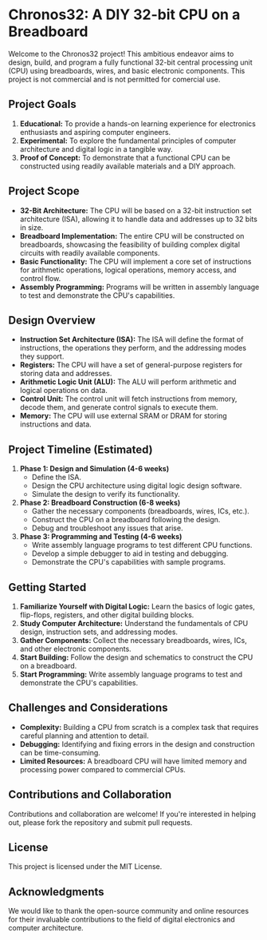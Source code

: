 # Chronos32: A DIY 32-bit CPU on a Breadboard

Welcome to the Chronos32 project! This ambitious endeavor aims to design, build, and program a fully functional 32-bit central processing unit (CPU) using breadboards, wires, and basic electronic components. This project is not commercial and is not permitted for comercial use.

## Project Goals

1. **Educational:** To provide a hands-on learning experience for electronics enthusiasts and aspiring computer engineers.
2. **Experimental:** To explore the fundamental principles of computer architecture and digital logic in a tangible way.
3. **Proof of Concept:** To demonstrate that a functional CPU can be constructed using readily available materials and a DIY approach.

## Project Scope

* **32-Bit Architecture:**  The CPU will be based on a 32-bit instruction set architecture (ISA), allowing it to handle data and addresses up to 32 bits in size.
* **Breadboard Implementation:** The entire CPU will be constructed on breadboards, showcasing the feasibility of building complex digital circuits with readily available components.
* **Basic Functionality:** The CPU will implement a core set of instructions for arithmetic operations, logical operations, memory access, and control flow.
* **Assembly Programming:** Programs will be written in assembly language to test and demonstrate the CPU's capabilities.

## Design Overview

* **Instruction Set Architecture (ISA):** The ISA will define the format of instructions, the operations they perform, and the addressing modes they support.
* **Registers:** The CPU will have a set of general-purpose registers for storing data and addresses.
* **Arithmetic Logic Unit (ALU):** The ALU will perform arithmetic and logical operations on data.
* **Control Unit:** The control unit will fetch instructions from memory, decode them, and generate control signals to execute them.
* **Memory:** The CPU will use external SRAM or DRAM for storing instructions and data.

## Project Timeline (Estimated)

1. **Phase 1: Design and Simulation (4-6 weeks)**
    * Define the ISA.
    * Design the CPU architecture using digital logic design software.
    * Simulate the design to verify its functionality.
2. **Phase 2: Breadboard Construction (6-8 weeks)**
    * Gather the necessary components (breadboards, wires, ICs, etc.).
    * Construct the CPU on a breadboard following the design.
    * Debug and troubleshoot any issues that arise.
3. **Phase 3: Programming and Testing (4-6 weeks)**
    * Write assembly language programs to test different CPU functions.
    * Develop a simple debugger to aid in testing and debugging.
    * Demonstrate the CPU's capabilities with sample programs.

## Getting Started

1. **Familiarize Yourself with Digital Logic:** Learn the basics of logic gates, flip-flops, registers, and other digital building blocks.
2. **Study Computer Architecture:** Understand the fundamentals of CPU design, instruction sets, and addressing modes.
3. **Gather Components:** Collect the necessary breadboards, wires, ICs, and other electronic components.
4. **Start Building:** Follow the design and schematics to construct the CPU on a breadboard.
5. **Start Programming:**  Write assembly language programs to test and demonstrate the CPU's capabilities.

## Challenges and Considerations

* **Complexity:** Building a CPU from scratch is a complex task that requires careful planning and attention to detail.
* **Debugging:**  Identifying and fixing errors in the design and construction can be time-consuming.
* **Limited Resources:** A breadboard CPU will have limited memory and processing power compared to commercial CPUs.

## Contributions and Collaboration

Contributions and collaboration are welcome! If you're interested in helping out, please fork the repository and submit pull requests.

## License

This project is licensed under the MIT License.

## Acknowledgments

We would like to thank the open-source community and online resources for their invaluable contributions to the field of digital electronics and computer architecture.
